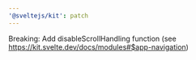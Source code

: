 ```yaml
---
'@sveltejs/kit': patch
---
```


Breaking: Add disableScrollHandling function (see https://kit.svelte.dev/docs/modules#$app-navigation)
